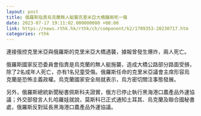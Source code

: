 ```yaml
---
layout: post
title: 俄羅斯指責烏克蘭無人艇襲克里米亞大橋釀兩死一傷
date: 2023-07-17 19:11:02.000000000 +08:00
link: https://news.rthk.hk/rthk/ch/component/k2/1709353-20230717.htm
categories: rthk
---
```


連接俄控克里米亞與俄羅斯的克里米亞大橋遇襲，據報曾發生爆炸，兩人死亡。

俄羅斯國家反恐委員會指責是烏克蘭的無人艇施襲，造成大橋公路部分路面受損，除了2名成年人死亡，亦有1名兒童受傷。俄羅斯任命的克里米亞議會主席形容烏克蘭是恐怖主義政權。烏克蘭國家安全局就表示，烏方密切關注事態發展。

另外，俄羅斯總統新聞秘書佩斯科夫證實，俄方已停止執行黑海港口農產品外運協議；外交部發言人扎哈羅娃就說，莫斯科已正式通知土耳其、烏克蘭及聯合國秘書處，俄羅斯反對延長黑海港口農產品外運協議。
